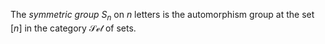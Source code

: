 The *symmetric group* $S_n$ on $n$ letters is the automorphism group at the set $[n]$ in the category $\mathcal{Set}$ of sets.
